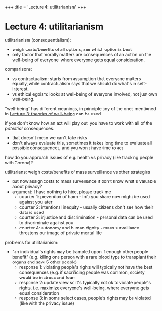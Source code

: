 +++
title = 'Lecture 4: utilitarianism'
+++
# Lecture 4: utilitarianism
utilitarianism (consequentialism):
- weigh costs/benefits of all options, see which option is best
- only factor that morally matters are consequences of an action on the well-being of everyone, where everyone gets equal consideration.

comparisons:
- vs contractualism: starts from assumption that everyone matters equally, while contractualism says that we should do what's in self-interest.
- vs ethical egoism: looks at well-being of everyone involved, not just own well-being.

"well-being" has different meanings, in principle any of the ones mentioned in [Lecture 3: theories of well-being](lecture-3-theories-of-well-being) can be used

if you don't know how an act will play out, you have to work with all of the _potential_ consequences.
- that doesn't mean we can't take risks
- don't always evaluate this, sometimes it takes long time to evaluate all possible consequences, and you won't have time to act

how do you approach issues of e.g. health vs privacy (like tracking people with Corona)?

utilitarians: weigh costs/benefits of mass surveillance vs other strategies
- but how assign costs to mass surveillance if don't know what's valuable about privacy?
- argument: I have nothing to hide, please track me
    - counter 1: prevention of harm - info you share now might be used against you later
    - counter 2: intentional inequity - usually citizens don't see how their data is used
    - counter 3: injustice and discrimination - personal data can be used to discriminate against you
    - counter 4: autonomy and human dignity - mass surveillance threatens our image of private mental life

problems for utilitarianism:
- "an individual's rights may be trampled upon if enough other people benefit" (e.g. killing one person with a rare blood type to transplant their organs and save 5 other people)
    - response 1: violating people's rights will typically not have the best consequences (e.g. if sacrificing people was common, society would be in stress and fear)
    - response 2: update view so it's typically not ok to violate people's rights. i.e. maximize everyone's well-being, where everyone gets equal consideration
    - response 3: in some select cases, people's rights may be violated (like with the privacy issue)

<!-- vim: set spc=: -->